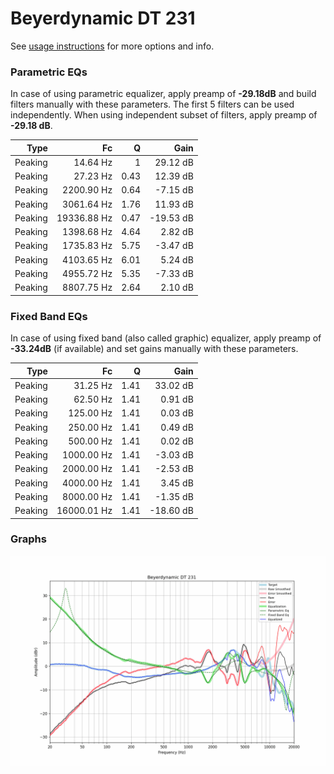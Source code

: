 # Beyerdynamic DT 231
See [usage instructions](https://github.com/jaakkopasanen/AutoEq#usage) for more options and info.

### Parametric EQs
In case of using parametric equalizer, apply preamp of **-29.18dB** and build filters manually
with these parameters. The first 5 filters can be used independently.
When using independent subset of filters, apply preamp of **-29.18 dB**.

| Type    | Fc          |    Q | Gain      |
|--------:|------------:|-----:|----------:|
| Peaking | 14.64 Hz    | 1    | 29.12 dB  |
| Peaking | 27.23 Hz    | 0.43 | 12.39 dB  |
| Peaking | 2200.90 Hz  | 0.64 | -7.15 dB  |
| Peaking | 3061.64 Hz  | 1.76 | 11.93 dB  |
| Peaking | 19336.88 Hz | 0.47 | -19.53 dB |
| Peaking | 1398.68 Hz  | 4.64 | 2.82 dB   |
| Peaking | 1735.83 Hz  | 5.75 | -3.47 dB  |
| Peaking | 4103.65 Hz  | 6.01 | 5.24 dB   |
| Peaking | 4955.72 Hz  | 5.35 | -7.33 dB  |
| Peaking | 8807.75 Hz  | 2.64 | 2.10 dB   |

### Fixed Band EQs
In case of using fixed band (also called graphic) equalizer, apply preamp of **-33.24dB**
(if available) and set gains manually with these parameters.

| Type    | Fc          |    Q | Gain      |
|--------:|------------:|-----:|----------:|
| Peaking | 31.25 Hz    | 1.41 | 33.02 dB  |
| Peaking | 62.50 Hz    | 1.41 | 0.91 dB   |
| Peaking | 125.00 Hz   | 1.41 | 0.03 dB   |
| Peaking | 250.00 Hz   | 1.41 | 0.49 dB   |
| Peaking | 500.00 Hz   | 1.41 | 0.02 dB   |
| Peaking | 1000.00 Hz  | 1.41 | -3.03 dB  |
| Peaking | 2000.00 Hz  | 1.41 | -2.53 dB  |
| Peaking | 4000.00 Hz  | 1.41 | 3.45 dB   |
| Peaking | 8000.00 Hz  | 1.41 | -1.35 dB  |
| Peaking | 16000.01 Hz | 1.41 | -18.60 dB |

### Graphs
![](./Beyerdynamic%20DT%20231.png)